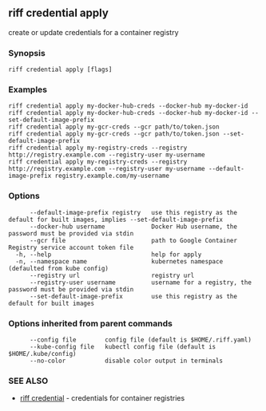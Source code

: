 ## riff credential apply

create or update credentials for a container registry

### Synopsis

<todo>

```
riff credential apply [flags]
```

### Examples

```
riff credential apply my-docker-hub-creds --docker-hub my-docker-id
riff credential apply my-docker-hub-creds --docker-hub my-docker-id --set-default-image-prefix
riff credential apply my-gcr-creds --gcr path/to/token.json
riff credential apply my-gcr-creds --gcr path/to/token.json --set-default-image-prefix
riff credential apply my-registry-creds --registry http://registry.example.com --registry-user my-username
riff credential apply my-registry-creds --registry http://registry.example.com --registry-user my-username --default-image-prefix registry.example.com/my-username
```

### Options

```
      --default-image-prefix registry   use this registry as the default for built images, implies --set-default-image-prefix
      --docker-hub username             Docker Hub username, the password must be provided via stdin
      --gcr file                        path to Google Container Registry service account token file
  -h, --help                            help for apply
  -n, --namespace name                  kubernetes namespace (defaulted from kube config)
      --registry url                    registry url
      --registry-user username          username for a registry, the password must be provided via stdin
      --set-default-image-prefix        use this registry as the default for built images
```

### Options inherited from parent commands

```
      --config file        config file (default is $HOME/.riff.yaml)
      --kube-config file   kubectl config file (default is $HOME/.kube/config)
      --no-color           disable color output in terminals
```

### SEE ALSO

* [riff credential](riff_credential.md)	 - credentials for container registries

